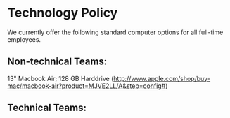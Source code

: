 # Technology Policy

We currently offer the following standard computer options for all full-time employees. 

## Non-technical Teams: 

13" Macbook Air; 128 GB Harddrive 
(http://www.apple.com/shop/buy-mac/macbook-air?product=MJVE2LL/A&step=config#)


## Technical Teams: 

